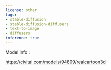```yaml
---
license: other
tags:
- stable-diffusion
- stable-diffusion-diffusers
- text-to-image
- diffusers
inference: true
---
```

Model info :

https://civitai.com/models/94809/realcartoon3d